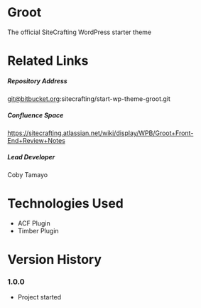 # Groot

The official SiteCrafting WordPress starter theme

# Related Links

##### Repository Address
git@bitbucket.org:sitecrafting/start-wp-theme-groot.git

##### Confluence Space
https://sitecrafting.atlassian.net/wiki/display/WPB/Groot+Front-End+Review+Notes

##### Lead Developer
Coby Tamayo

# Technologies Used
 - ACF Plugin
 - Timber Plugin

# Version History
### 1.0.0
 - Project started

